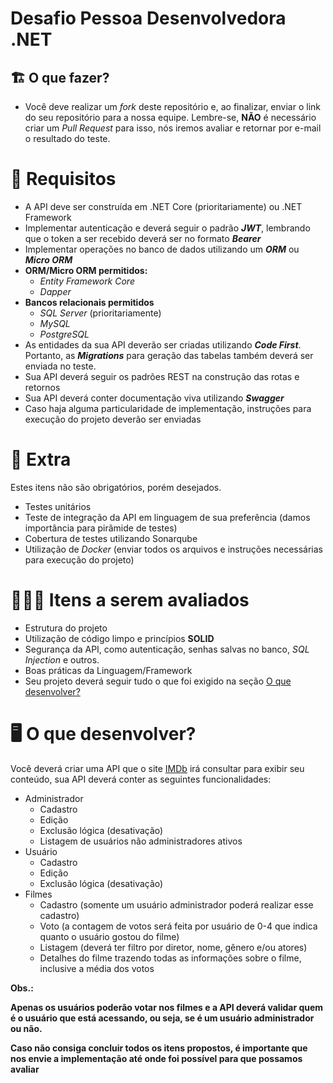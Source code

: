 # Desafio Pessoa Desenvolvedora .NET

## 🏗 O que fazer?

- Você deve realizar um *fork* deste repositório e, ao finalizar, enviar o link do seu repositório para a nossa equipe. Lembre-se, **NÃO** é necessário criar um *Pull Request* para isso, nós iremos avaliar e retornar por e-mail o resultado do teste.

# 🚨 Requisitos

- A API deve ser construída em .NET Core (prioritariamente) ou .NET Framework
- Implementar autenticação e deverá seguir o padrão ***JWT***, lembrando que o token a ser recebido deverá ser no formato ***Bearer***
- Implementar operações no banco de dados utilizando um ***ORM*** ou ***Micro ORM***
- **ORM/Micro ORM permitidos:**
    - *Entity Framework Core*
    - *Dapper*
- **Bancos relacionais permitidos**
    - *SQL Server* (prioritariamente)
    - *MySQL*
    - *PostgreSQL*
- As entidades da sua API deverão ser criadas utilizando ***Code First***. Portanto, as ***Migrations*** para geração das tabelas também deverá ser enviada no teste.
- Sua API deverá seguir os padrões REST na construção das rotas e retornos
- Sua API deverá conter documentação viva utilizando ***Swagger***
- Caso haja alguma particularidade de implementação, instruções para execução do projeto deverão ser enviadas

# 🎁 Extra

Estes itens não são obrigatórios, porém desejados.

- Testes unitários
- Teste de integração da API em linguagem de sua preferência (damos importância para pirâmide de testes)
- Cobertura de testes utilizando Sonarqube
- Utilização de *Docker* (enviar todos os arquivos e instruções necessárias para execução do projeto)

# 🕵🏻‍♂️ Itens a serem avaliados

- Estrutura do projeto
- Utilização de código limpo e princípios **SOLID**
- Segurança da API, como autenticação, senhas salvas no banco, *SQL Injection* e outros.
- Boas práticas da Linguagem/Framework
- Seu projeto deverá seguir tudo o que foi exigido na seção  [O que desenvolver?](##--o-que-desenvolver)

# 🖥 O que desenvolver?

Você deverá criar uma API que o site [IMDb](https://www.imdb.com/) irá consultar para exibir seu conteúdo, sua API deverá conter as seguintes funcionalidades:

- Administrador
    - Cadastro
    - Edição
    - Exclusão lógica (desativação)
    - Listagem de usuários não administradores ativos
- Usuário
    - Cadastro
    - Edição
    - Exclusão lógica (desativação)
- Filmes
    - Cadastro (somente um usuário administrador poderá realizar esse cadastro)
    - Voto (a contagem de votos será feita por usuário de 0-4 que indica quanto o usuário gostou do filme)
    - Listagem (deverá ter filtro por diretor, nome, gênero e/ou atores)
    - Detalhes do filme trazendo todas as informações sobre o filme, inclusive a média dos votos

**Obs.:** 

**Apenas os usuários poderão votar nos filmes e a API deverá validar quem é o usuário que está acessando, ou seja, se é um usuário administrador ou não.**

**Caso não consiga concluir todos os itens propostos, é importante que nos envie a implementação até onde foi possível para que possamos avaliar**